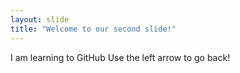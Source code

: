 ```yaml
---
layout: slide
title: "Welcome to our second slide!"
---
```

I am learning to GitHub
Use the left arrow to go back!

